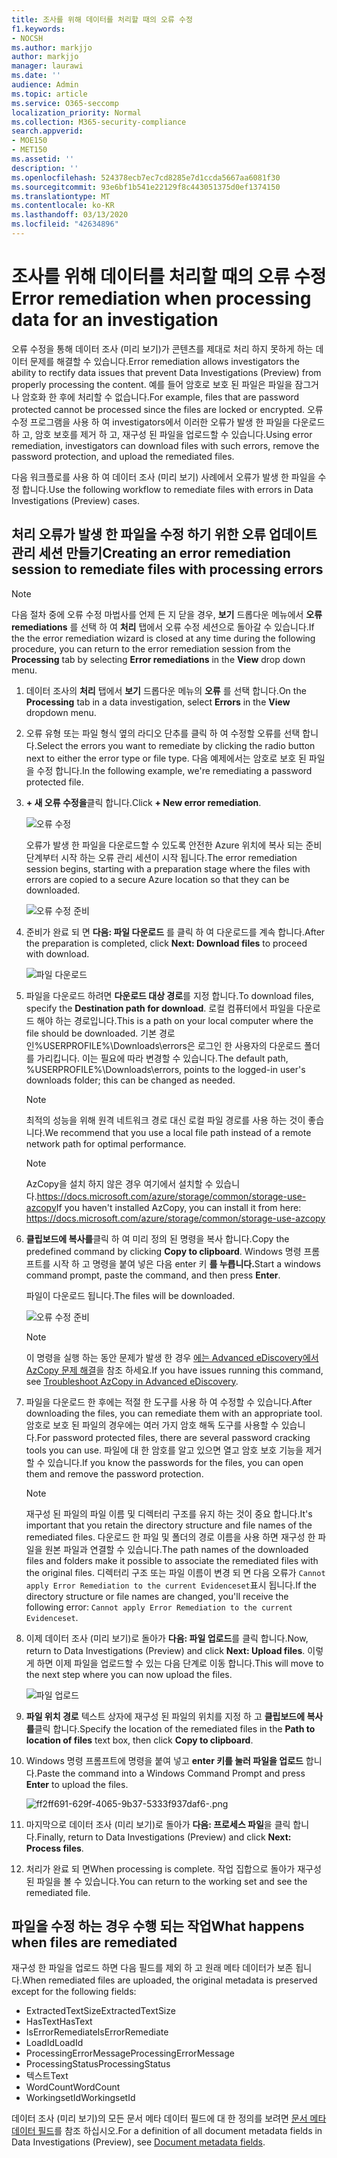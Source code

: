 ```yaml
---
title: 조사를 위해 데이터를 처리할 때의 오류 수정
f1.keywords:
- NOCSH
ms.author: markjjo
author: markjjo
manager: laurawi
ms.date: ''
audience: Admin
ms.topic: article
ms.service: O365-seccomp
localization_priority: Normal
ms.collection: M365-security-compliance
search.appverid:
- MOE150
- MET150
ms.assetid: ''
description: ''
ms.openlocfilehash: 524378ecb7ec7cd8285e7d1ccda5667aa6081f30
ms.sourcegitcommit: 93e6bf1b541e22129f8c443051375d0ef1374150
ms.translationtype: MT
ms.contentlocale: ko-KR
ms.lasthandoff: 03/13/2020
ms.locfileid: "42634896"
---
```

# <a name="error-remediation-when-processing-data-for-an-investigation"></a><span data-ttu-id="71584-102">조사를 위해 데이터를 처리할 때의 오류 수정</span><span class="sxs-lookup"><span data-stu-id="71584-102">Error remediation when processing data for an investigation</span></span>

<span data-ttu-id="71584-103">오류 수정을 통해 데이터 조사 (미리 보기)가 콘텐츠를 제대로 처리 하지 못하게 하는 데이터 문제를 해결할 수 있습니다.</span><span class="sxs-lookup"><span data-stu-id="71584-103">Error remediation allows investigators the ability to rectify data issues that prevent Data Investigations (Preview) from properly processing the content.</span></span> <span data-ttu-id="71584-104">예를 들어 암호로 보호 된 파일은 파일을 잠그거나 암호화 한 후에 처리할 수 없습니다.</span><span class="sxs-lookup"><span data-stu-id="71584-104">For example, files that are password protected cannot be processed since the files are locked or encrypted.</span></span> <span data-ttu-id="71584-105">오류 수정 프로그램을 사용 하 여 investigators에서 이러한 오류가 발생 한 파일을 다운로드 하 고, 암호 보호를 제거 하 고, 재구성 된 파일을 업로드할 수 있습니다.</span><span class="sxs-lookup"><span data-stu-id="71584-105">Using error remediation, investigators can download files with such errors, remove the password protection, and upload the remediated files.</span></span>

<span data-ttu-id="71584-106">다음 워크플로를 사용 하 여 데이터 조사 (미리 보기) 사례에서 오류가 발생 한 파일을 수정 합니다.</span><span class="sxs-lookup"><span data-stu-id="71584-106">Use the following workflow to remediate files with errors in Data Investigations (Preview) cases.</span></span>

## <a name="creating-an-error-remediation-session-to-remediate-files-with-processing-errors"></a><span data-ttu-id="71584-107">처리 오류가 발생 한 파일을 수정 하기 위한 오류 업데이트 관리 세션 만들기</span><span class="sxs-lookup"><span data-stu-id="71584-107">Creating an error remediation session to remediate files with processing errors</span></span>

>[!NOTE]
><span data-ttu-id="71584-108">다음 절차 중에 오류 수정 마법사를 언제 든 지 닫을 경우, **보기** 드롭다운 메뉴에서 **오류 remediations** 를 선택 하 여 **처리** 탭에서 오류 수정 세션으로 돌아갈 수 있습니다.</span><span class="sxs-lookup"><span data-stu-id="71584-108">If the the error remediation wizard is closed at any time during the following procedure, you can return to the error remediation session from the **Processing** tab by selecting **Error remediations** in the **View** drop down menu.</span></span>

1. <span data-ttu-id="71584-109">데이터 조사의 **처리** 탭에서 **보기** 드롭다운 메뉴의 **오류** 를 선택 합니다.</span><span class="sxs-lookup"><span data-stu-id="71584-109">On the **Processing** tab in a data investigation, select **Errors** in the **View** dropdown menu.</span></span>

2. <span data-ttu-id="71584-110">오류 유형 또는 파일 형식 옆의 라디오 단추를 클릭 하 여 수정할 오류를 선택 합니다.</span><span class="sxs-lookup"><span data-stu-id="71584-110">Select the errors you want to remediate by clicking the radio button next to either the error type or file type.</span></span>  <span data-ttu-id="71584-111">다음 예제에서는 암호로 보호 된 파일을 수정 합니다.</span><span class="sxs-lookup"><span data-stu-id="71584-111">In the following example, we're remediating a password protected file.</span></span>

3. <span data-ttu-id="71584-112">**+ 새 오류 수정을**클릭 합니다.</span><span class="sxs-lookup"><span data-stu-id="71584-112">Click **+ New error remediation**.</span></span>

    ![오류 수정](../media/8c2faf1a-834b-44fc-b418-6a18aed8b81a.png)

    <span data-ttu-id="71584-114">오류가 발생 한 파일을 다운로드할 수 있도록 안전한 Azure 위치에 복사 되는 준비 단계부터 시작 하는 오류 관리 세션이 시작 됩니다.</span><span class="sxs-lookup"><span data-stu-id="71584-114">The error remediation session begins, starting with a preparation stage where the files with errors are copied to a secure Azure location so that they can be downloaded.</span></span>

    ![오류 수정 준비](../media/390572ec-7012-47c4-a6b6-4cbb5649e8a8.png)

4. <span data-ttu-id="71584-116">준비가 완료 되 면 **다음: 파일 다운로드** 를 클릭 하 여 다운로드를 계속 합니다.</span><span class="sxs-lookup"><span data-stu-id="71584-116">After the preparation is completed, click **Next: Download files** to proceed with download.</span></span>

    ![파일 다운로드](../media/6ac04b09-8e13-414a-9e24-7c75ba586363.png)

5. <span data-ttu-id="71584-118">파일을 다운로드 하려면 **다운로드 대상 경로**를 지정 합니다.</span><span class="sxs-lookup"><span data-stu-id="71584-118">To download files, specify the **Destination path for download**.</span></span> <span data-ttu-id="71584-119">로컬 컴퓨터에서 파일을 다운로드 해야 하는 경로입니다.</span><span class="sxs-lookup"><span data-stu-id="71584-119">This is a path on your local computer where the file should be downloaded.</span></span>  <span data-ttu-id="71584-120">기본 경로인%USERPROFILE%\Downloads\errors은 로그인 한 사용자의 다운로드 폴더를 가리킵니다. 이는 필요에 따라 변경할 수 있습니다.</span><span class="sxs-lookup"><span data-stu-id="71584-120">The default path, %USERPROFILE%\Downloads\errors, points to the logged-in user's downloads folder; this can be changed as needed.</span></span>

    >[!NOTE]
    ><span data-ttu-id="71584-121">최적의 성능을 위해 원격 네트워크 경로 대신 로컬 파일 경로를 사용 하는 것이 좋습니다.</span><span class="sxs-lookup"><span data-stu-id="71584-121">We recommend that you use a local file path instead of a remote network path for optimal performance.</span></span>

    > [!NOTE]
    > <span data-ttu-id="71584-122">AzCopy을 설치 하지 않은 경우 여기에서 설치할 수 있습니다.https://docs.microsoft.com/azure/storage/common/storage-use-azcopy</span><span class="sxs-lookup"><span data-stu-id="71584-122">If you haven't installed AzCopy, you can install it from here: https://docs.microsoft.com/azure/storage/common/storage-use-azcopy</span></span>

6. <span data-ttu-id="71584-123">**클립보드에 복사를**클릭 하 여 미리 정의 된 명령을 복사 합니다.</span><span class="sxs-lookup"><span data-stu-id="71584-123">Copy the predefined command by clicking **Copy to clipboard**.</span></span> <span data-ttu-id="71584-124">Windows 명령 프롬프트를 시작 하 고 명령을 붙여 넣은 다음 enter 키 **를 누릅니다.**</span><span class="sxs-lookup"><span data-stu-id="71584-124">Start a windows command prompt, paste the command, and then press **Enter**.</span></span>  

    <span data-ttu-id="71584-125">파일이 다운로드 됩니다.</span><span class="sxs-lookup"><span data-stu-id="71584-125">The files will be downloaded.</span></span>

    ![오류 수정 준비](../media/f364ab4d-31c5-4375-b69f-650f694a2f69.png)

    > [!NOTE]
    > <span data-ttu-id="71584-127">이 명령을 실행 하는 동안 문제가 발생 한 경우 [에는 Advanced eDiscovery에서 AzCopy 문제 해결](troubleshooting-azcopy.md)을 참조 하세요.</span><span class="sxs-lookup"><span data-stu-id="71584-127">If you have issues running this command, see [Troubleshoot AzCopy in Advanced eDiscovery](troubleshooting-azcopy.md).</span></span>

7. <span data-ttu-id="71584-128">파일을 다운로드 한 후에는 적절 한 도구를 사용 하 여 수정할 수 있습니다.</span><span class="sxs-lookup"><span data-stu-id="71584-128">After downloading the files, you can remediate them with an appropriate tool.</span></span> <span data-ttu-id="71584-129">암호로 보호 된 파일의 경우에는 여러 가지 암호 해독 도구를 사용할 수 있습니다.</span><span class="sxs-lookup"><span data-stu-id="71584-129">For password protected files, there are several password cracking tools you can use.</span></span> <span data-ttu-id="71584-130">파일에 대 한 암호를 알고 있으면 열고 암호 보호 기능을 제거할 수 있습니다.</span><span class="sxs-lookup"><span data-stu-id="71584-130">If you know the passwords for the files, you can open them and remove the password protection.</span></span>
    
   > [!NOTE]
    > <span data-ttu-id="71584-131">재구성 된 파일의 파일 이름 및 디렉터리 구조를 유지 하는 것이 중요 합니다.</span><span class="sxs-lookup"><span data-stu-id="71584-131">It's important that you retain the directory structure and file names of the remediated files.</span></span> <span data-ttu-id="71584-132">다운로드 한 파일 및 폴더의 경로 이름을 사용 하면 재구성 한 파일을 원본 파일과 연결할 수 있습니다.</span><span class="sxs-lookup"><span data-stu-id="71584-132">The path names of the downloaded files and folders make it possible to associate the remediated files with the original files.</span></span>  <span data-ttu-id="71584-133">디렉터리 구조 또는 파일 이름이 변경 되 면 다음 오류가 `Cannot apply Error Remediation to the current Evidenceset`표시 됩니다.</span><span class="sxs-lookup"><span data-stu-id="71584-133">If the directory structure or file names are changed, you'll receive the following error: `Cannot apply Error Remediation to the current Evidenceset`.</span></span>

8. <span data-ttu-id="71584-134">이제 데이터 조사 (미리 보기)로 돌아가 **다음: 파일 업로드**를 클릭 합니다.</span><span class="sxs-lookup"><span data-stu-id="71584-134">Now, return to Data Investigations (Preview) and click **Next: Upload files**.</span></span>  <span data-ttu-id="71584-135">이렇게 하면 이제 파일을 업로드할 수 있는 다음 단계로 이동 합니다.</span><span class="sxs-lookup"><span data-stu-id="71584-135">This will move to the next step where you can now upload the files.</span></span>

    ![파일 업로드](../media/af3d8617-1bab-4ecd-8de0-22e53acba240.png)

9. <span data-ttu-id="71584-137">**파일 위치 경로** 텍스트 상자에 재구성 된 파일의 위치를 지정 하 고 **클립보드에 복사를**클릭 합니다.</span><span class="sxs-lookup"><span data-stu-id="71584-137">Specify the location of the remediated files in the **Path to location of files** text box, then click **Copy to clipboard**.</span></span>

10. <span data-ttu-id="71584-138">Windows 명령 프롬프트에 명령을 붙여 넣고 **enter 키를 눌러 파일을 업로드** 합니다.</span><span class="sxs-lookup"><span data-stu-id="71584-138">Paste the command into a Windows Command Prompt and press **Enter** to upload the files.</span></span>

    ![ff2ff691-629f-4065-9b37-5333f937daf6-.png](../media/ff2ff691-629f-4065-9b37-5333f937daf6.png)

11. <span data-ttu-id="71584-140">마지막으로 데이터 조사 (미리 보기)로 돌아가 **다음: 프로세스 파일**을 클릭 합니다.</span><span class="sxs-lookup"><span data-stu-id="71584-140">Finally, return to Data Investigations (Preview) and click **Next: Process files**.</span></span>

12. <span data-ttu-id="71584-141">처리가 완료 되 면</span><span class="sxs-lookup"><span data-stu-id="71584-141">When processing is complete.</span></span>  <span data-ttu-id="71584-142">작업 집합으로 돌아가 재구성 된 파일을 볼 수 있습니다.</span><span class="sxs-lookup"><span data-stu-id="71584-142">You can return to the working set and see the remediated file.</span></span>

## <a name="what-happens-when-files-are-remediated"></a><span data-ttu-id="71584-143">파일을 수정 하는 경우 수행 되는 작업</span><span class="sxs-lookup"><span data-stu-id="71584-143">What happens when files are remediated</span></span>

<span data-ttu-id="71584-144">재구성 한 파일을 업로드 하면 다음 필드를 제외 하 고 원래 메타 데이터가 보존 됩니다.</span><span class="sxs-lookup"><span data-stu-id="71584-144">When remediated files are uploaded, the original metadata is preserved except for the following fields:</span></span> 

- <span data-ttu-id="71584-145">ExtractedTextSize</span><span class="sxs-lookup"><span data-stu-id="71584-145">ExtractedTextSize</span></span>
- <span data-ttu-id="71584-146">HasText</span><span class="sxs-lookup"><span data-stu-id="71584-146">HasText</span></span>
- <span data-ttu-id="71584-147">IsErrorRemediate</span><span class="sxs-lookup"><span data-stu-id="71584-147">IsErrorRemediate</span></span>
- <span data-ttu-id="71584-148">LoadId</span><span class="sxs-lookup"><span data-stu-id="71584-148">LoadId</span></span>
- <span data-ttu-id="71584-149">ProcessingErrorMessage</span><span class="sxs-lookup"><span data-stu-id="71584-149">ProcessingErrorMessage</span></span>
- <span data-ttu-id="71584-150">ProcessingStatus</span><span class="sxs-lookup"><span data-stu-id="71584-150">ProcessingStatus</span></span>
- <span data-ttu-id="71584-151">텍스트</span><span class="sxs-lookup"><span data-stu-id="71584-151">Text</span></span>
- <span data-ttu-id="71584-152">WordCount</span><span class="sxs-lookup"><span data-stu-id="71584-152">WordCount</span></span>
- <span data-ttu-id="71584-153">WorkingsetId</span><span class="sxs-lookup"><span data-stu-id="71584-153">WorkingsetId</span></span>

<span data-ttu-id="71584-154">데이터 조사 (미리 보기)의 모든 문서 메타 데이터 필드에 대 한 정의를 보려면 [문서 메타 데이터 필드](document-metadata-fields.md)를 참조 하십시오.</span><span class="sxs-lookup"><span data-stu-id="71584-154">For a definition of all document metadata fields in Data Investigations (Preview), see [Document metadata fields](document-metadata-fields.md).</span></span>
